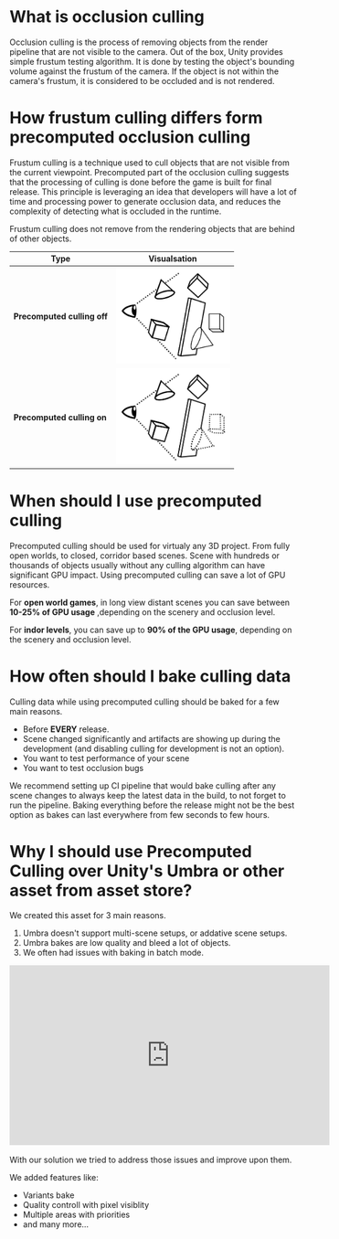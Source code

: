 # What is occlusion culling

Occlusion culling is the process of removing objects from the render pipeline that are not visible to the camera. Out of the box, Unity provides simple frustum testing algorithm. It is done by testing the object's bounding volume against the frustum of the camera. If the object is not within the camera's frustum, it is considered to be occluded and is not rendered.

# How frustum culling differs form precomputed occlusion culling

Frustum culling is a technique used to cull objects that are not visible from the current viewpoint. Precomputed part of the occlusion culling suggests that the processing of culling is done before the game is built for final release. This principle is leveraging an idea that developers will have a lot of time and processing power to generate occlusion data, and reduces the complexity of detecting what is occluded in the runtime.

Frustum culling does not remove from the rendering objects that are behind of other objects.

| Type | Visualsation | 
| --- | --- |
| **Precomputed culling off** | <img src="../images/culing_off.png" width="200" />|
| **Precomputed culling on** | <img src="../images/culing_on.png" width="200" /> |

# When should I use precomputed culling

Precomputed culling should be used for virtualy any 3D project. From fully open worlds, to closed, corridor based scenes. Scene with hundreds or thousands of objects usually without any culling algorithm can have significant GPU impact. Using precomputed culling can save a lot of GPU resources.

For **open world games**, in long view distant scenes you can save between **10-25% of GPU usage** ,depending on the scenery and occlusion level.

For **indor levels**, you can save up to **90% of the GPU usage**, depending on the scenery and occlusion level.

# How often should I bake culling data

Culling data while using precomputed culling should be baked for a few main reasons.

 - Before **EVERY** release.
 - Scene changed significantly and artifacts are showing up during the development (and disabling culling for development is not an option).
 - You want to test performance of your scene
 - You want to test occlusion bugs

We recommend setting up CI pipeline that would bake culling after any scene changes to always keep the latest data in the build, to not forget to run the pipeline. Baking everything before the release might not be the best option as bakes can last everywhere from few seconds to few hours.

# Why I should use Precomputed Culling over Unity's Umbra or other asset from asset store?

We created this asset for 3 main reasons.

1. Umbra doesn't support multi-scene setups, or addative scene setups.
2. Umbra bakes are low quality and bleed a lot of objects.
3. We often had issues with baking in batch mode.

<iframe width="560" height="315" src="https://www.youtube.com/embed/5deUO-gQKPM" title="YouTube video player" frameborder="0" allow="accelerometer; autoplay; clipboard-write; encrypted-media; gyroscope; picture-in-picture" allowfullscreen></iframe>

With our solution we tried to address those issues and improve upon them.

We added features like:
 - Variants bake
 - Quality controll with pixel visiblity
 - Multiple areas with priorities
 - and many more...

